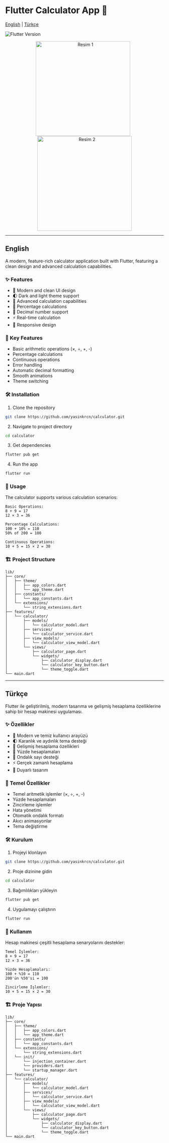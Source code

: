 # Flutter Calculator App 🧮

[English](#english) | [Türkçe](#türkçe)

![Flutter Version](https://img.shields.io/badge/Flutter-%3E%3D3.27.2-blue.svg)


<div align="center">
  <img src="https://via.placeholder.com/300x600?text=Resim+1](https://github.com/user-attachments/assets/f265ed0e-fbb2-47e6-a7d9-8c120efee3cd" alt="Resim 1" width="300" style="margin-right: 10px;">
  <img src="https://via.placeholder.com/300x600?text=Resim+2](https://github.com/user-attachments/assets/9e14e78f-acad-4434-887e-601134683add" alt="Resim 2" width="300">
</div>

---

## English

A modern, feature-rich calculator application built with Flutter, featuring a clean design and advanced calculation capabilities.

### ✨ Features

- 🎨 Modern and clean UI design
- 🌓 Dark and light theme support
- 🧮 Advanced calculation capabilities
- 💯 Percentage calculations
- 🔢 Decimal number support
- ⚡ Real-time calculation
- 📱 Responsive design

### 🎯 Key Features

- Basic arithmetic operations (×, ÷, +, -)
- Percentage calculations
- Continuous operations
- Error handling
- Automatic decimal formatting
- Smooth animations
- Theme switching

### 🛠️ Installation

1. Clone the repository
```bash
git clone https://github.com/yasinkrcn/calculator.git
```

2. Navigate to project directory
```bash
cd calculator
```

3. Get dependencies
```bash
flutter pub get
```

4. Run the app
```bash
flutter run
```

### 📱 Usage

The calculator supports various calculation scenarios:

```
Basic Operations:
8 + 9 = 17
12 × 3 = 36

Percentage Calculations:
100 + 10% = 110
50% of 200 = 100

Continuous Operations:
10 + 5 = 15 × 2 = 30
```

### 🏗️ Project Structure

```
lib/
├── core/
│   ├── theme/
│   │   ├── app_colors.dart
│   │   └── app_theme.dart
│   ├── constants/
│   │   └── app_constants.dart
│   └── extensions/
│       └── string_extensions.dart
├── features/
│   └── calculator/
│       ├── models/                
│       │   └── calculator_model.dart
│       ├── services/            
│       │   └── calculator_service.dart
│       ├── view_models/          
│       │   └── calculator_view_model.dart
│       └── views/                
│           ├── calculator_page.dart
│           └── widgets/
│               ├── calculator_display.dart
│               └── calculator_key_button.dart
│               └── theme_toggle.dart
└── main.dart
```

---

## Türkçe

Flutter ile geliştirilmiş, modern tasarıma ve gelişmiş hesaplama özelliklerine sahip bir hesap makinesi uygulaması.

### ✨ Özellikler

- 🎨 Modern ve temiz kullanıcı arayüzü
- 🌓 Karanlık ve aydınlık tema desteği
- 🧮 Gelişmiş hesaplama özellikleri
- 💯 Yüzde hesaplamaları
- 🔢 Ondalık sayı desteği
- ⚡ Gerçek zamanlı hesaplama
- 📱 Duyarlı tasarım

### 🎯 Temel Özellikler

- Temel aritmetik işlemler (×, ÷, +, -)
- Yüzde hesaplamaları
- Zincirleme işlemler
- Hata yönetimi
- Otomatik ondalık formatı
- Akıcı animasyonlar
- Tema değiştirme

### 🛠️ Kurulum

1. Projeyi klonlayın
```bash
git clone https://github.com/yasinkrcn/calculator.git
```

2. Proje dizinine gidin
```bash
cd calculator
```

3. Bağımlılıkları yükleyin
```bash
flutter pub get
```

4. Uygulamayı çalıştırın
```bash
flutter run
```

### 📱 Kullanım

Hesap makinesi çeşitli hesaplama senaryolarını destekler:

```
Temel İşlemler:
8 + 9 = 17
12 × 3 = 36

Yüzde Hesaplamaları:
100 + %10 = 110
200'ün %50'si = 100

Zincirleme İşlemler:
10 + 5 = 15 × 2 = 30
```

### 🏗️ Proje Yapısı

```
lib/
├── core/
│   ├── theme/
│   │   ├── app_colors.dart
│   │   └── app_theme.dart
│   ├── constants/
│   │   └── app_constants.dart
│   └── extensions/
│       └── string_extensions.dart
│   └── init/
│       └── injection_container.dart
│       └── providers.dart
│       └── startup_manager.dart
├── features/
│   └── calculator/
│       ├── models/                
│       │   └── calculator_model.dart
│       ├── services/            
│       │   └── calculator_service.dart
│       ├── view_models/          
│       │   └── calculator_view_model.dart
│       └── views/                
│           ├── calculator_page.dart
│           └── widgets/
│               ├── calculator_display.dart
│               └── calculator_key_button.dart
│               └── theme_toggle.dart
└── main.dart
```
